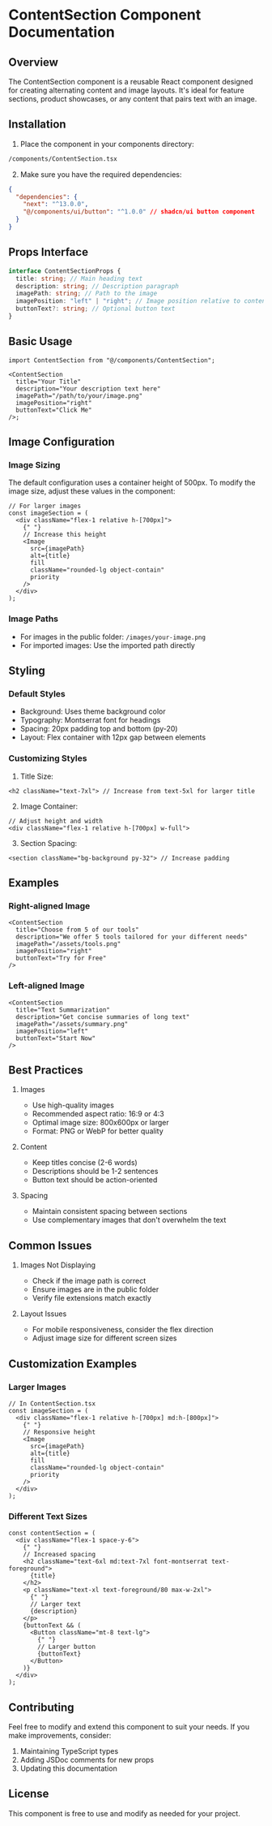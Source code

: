 # ContentSection Component Documentation

## Overview

The ContentSection component is a reusable React component designed for creating alternating content and image layouts. It's ideal for feature sections, product showcases, or any content that pairs text with an image.

## Installation

1. Place the component in your components directory:

```bash
/components/ContentSection.tsx
```

2. Make sure you have the required dependencies:

```json
{
  "dependencies": {
    "next": "^13.0.0",
    "@/components/ui/button": "^1.0.0" // shadcn/ui button component
  }
}
```

## Props Interface

```typescript
interface ContentSectionProps {
  title: string; // Main heading text
  description: string; // Description paragraph
  imagePath: string; // Path to the image
  imagePosition: "left" | "right"; // Image position relative to content
  buttonText?: string; // Optional button text
}
```

## Basic Usage

```tsx
import ContentSection from "@/components/ContentSection";

<ContentSection
  title="Your Title"
  description="Your description text here"
  imagePath="/path/to/your/image.png"
  imagePosition="right"
  buttonText="Click Me"
/>;
```

## Image Configuration

### Image Sizing

The default configuration uses a container height of 500px. To modify the image size, adjust these values in the component:

```tsx
// For larger images
const imageSection = (
  <div className="flex-1 relative h-[700px]">
    {" "}
    // Increase this height
    <Image
      src={imagePath}
      alt={title}
      fill
      className="rounded-lg object-contain"
      priority
    />
  </div>
);
```

### Image Paths

- For images in the public folder: `/images/your-image.png`
- For imported images: Use the imported path directly

## Styling

### Default Styles

- Background: Uses theme background color
- Typography: Montserrat font for headings
- Spacing: 20px padding top and bottom (py-20)
- Layout: Flex container with 12px gap between elements

### Customizing Styles

1. Title Size:

```tsx
<h2 className="text-7xl"> // Increase from text-5xl for larger title
```

2. Image Container:

```tsx
// Adjust height and width
<div className="flex-1 relative h-[700px] w-full">
```

3. Section Spacing:

```tsx
<section className="bg-background py-32"> // Increase padding
```

## Examples

### Right-aligned Image

```tsx
<ContentSection
  title="Choose from 5 of our tools"
  description="We offer 5 tools tailored for your different needs"
  imagePath="/assets/tools.png"
  imagePosition="right"
  buttonText="Try for Free"
/>
```

### Left-aligned Image

```tsx
<ContentSection
  title="Text Summarization"
  description="Get concise summaries of long text"
  imagePath="/assets/summary.png"
  imagePosition="left"
  buttonText="Start Now"
/>
```

## Best Practices

1. Images

   - Use high-quality images
   - Recommended aspect ratio: 16:9 or 4:3
   - Optimal image size: 800x600px or larger
   - Format: PNG or WebP for better quality

2. Content

   - Keep titles concise (2-6 words)
   - Descriptions should be 1-2 sentences
   - Button text should be action-oriented

3. Spacing
   - Maintain consistent spacing between sections
   - Use complementary images that don't overwhelm the text

## Common Issues

1. Images Not Displaying

   - Check if the image path is correct
   - Ensure images are in the public folder
   - Verify file extensions match exactly

2. Layout Issues
   - For mobile responsiveness, consider the flex direction
   - Adjust image size for different screen sizes

## Customization Examples

### Larger Images

```tsx
// In ContentSection.tsx
const imageSection = (
  <div className="flex-1 relative h-[700px] md:h-[800px]">
    {" "}
    // Responsive height
    <Image
      src={imagePath}
      alt={title}
      fill
      className="rounded-lg object-contain"
      priority
    />
  </div>
);
```

### Different Text Sizes

```tsx
const contentSection = (
  <div className="flex-1 space-y-6">
    {" "}
    // Increased spacing
    <h2 className="text-6xl md:text-7xl font-montserrat text-foreground">
      {title}
    </h2>
    <p className="text-xl text-foreground/80 max-w-2xl">
      {" "}
      // Larger text
      {description}
    </p>
    {buttonText && (
      <Button className="mt-8 text-lg">
        {" "}
        // Larger button
        {buttonText}
      </Button>
    )}
  </div>
);
```

## Contributing

Feel free to modify and extend this component to suit your needs. If you make improvements, consider:

1. Maintaining TypeScript types
2. Adding JSDoc comments for new props
3. Updating this documentation

## License

This component is free to use and modify as needed for your project.
